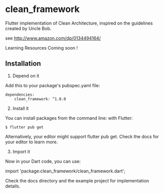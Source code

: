 # clean_framework
Flutter implementation of Clean Architecture, inspired on the guidelines created by Uncle Bob.

see http://www.amazon.com/dp/0134494164/

Learning Resources 
Coming soon !


## Installation 

1. Depend on it 

Add this to your package's pubspec.yaml file:

```
dependencies:
    clean_framework: ^1.0.0
```

2. Install it 

You can install packages from the command line: with Flutter:

```
$ flutter pub get
```

Alternatively, your editor might support flutter pub get. Check the docs for your editor to learn more.

3. Import it 

Now in your Dart code, you can use:

import 'package:clean_framework/clean_framework.dart';

Check the docs directory and the example project for implementation details.
